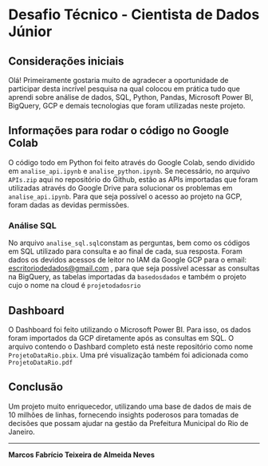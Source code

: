# Desafio Técnico - Cientista de Dados Júnior

## Considerações iniciais

Olá! 
Primeiramente gostaria muito de agradecer a oportunidade de participar desta incrível pesquisa na qual colocou em prática tudo que aprendi sobre análise de dados, SQL, Python, Pandas, Microsoft Power BI, BigQuery, GCP e demais tecnologias que foram utilizadas neste projeto.

## Informações para rodar o código no Google Colab

O código todo em Python foi feito através do Google Colab, sendo dividido em `analise_api.ipynb` e `analise_python.ipynb`. 
Se necessário, no arquivo `APIs.zip` aqui no repositório do Github, estão as APIs importadas que foram utilizadas através do Google Drive para solucionar os problemas em `analise_api.ipynb`.
Para que seja possível o acesso ao projeto na GCP, foram dadas as devidas permissões.

### Análise SQL

No arquivo `analise_sql.sql`constam as perguntas, bem como os códigos em SQL utilizado para consulta e ao final de cada, sua resposta.
Foram dados os devidos acessos de leitor no IAM da Google GCP para o email: escritoriodedados@gmail.com , para que seja possível acessar as consultas na BigQuery, as tabelas importadas da `basedosdados` e também o projeto cujo o nome na cloud é `projetodadosrio`

## Dashboard

O Dashboard foi feito utilizando o Microsoft Power BI. Para isso, os dados foram importados da GCP diretamente após as consultas em SQL.
O arquivo contendo o Dashbard completo está neste repositório como nome `ProjetoDataRio.pbix`.
Uma pré visualização também foi adicionada como `ProjetoDataRio.pdf`

## Conclusão

Um projeto muito enriquecedor, utilizando uma base de dados de mais de 10 milhões de linhas, fornecendo insights poderosos para tomadas de decisões que possam ajudar na gestão da Prefeitura Municipal do Rio de Janeiro.


---

**Marcos Fabrício Teixeira de Almeida Neves**
